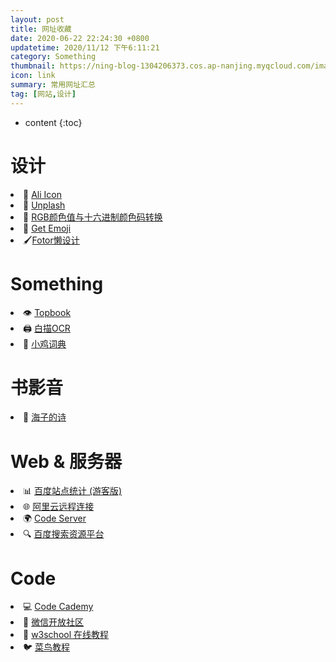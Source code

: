 ```yaml
---
layout: post
title: 网址收藏
date: 2020-06-22 22:24:30 +0800
updatetime: 2020/11/12 下午6:11:21
category: Something
thumbnail: https://ning-blog-1304206373.cos.ap-nanjing.myqcloud.com/image/thumbnail/clay-banks-hwLAI5lRhdM-unsplash.jpg
icon: link
summary: 常用网址汇总
tag: [网站,设计]
---
```



* content
{:toc}


# 设计

<li>🎅 <a href="https://www.iconfont.cn/" target="_blank">Ali Icon</a></li>
<li>🌌 <a href="https://unsplash.com/" target="_blank">Unplash</a></li>
<li>🎨 <a href="https://www.sioe.cn/yingyong/yanse-rgb-16/" target="_blank">RGB颜色值与十六进制颜色码转换</a></li>
<li>🤣 <a href="https://emoji.svend.cc/" target="_blank">Get Emoji</a></li>
<li> 🖌<a href="https://www.fotor.com.cn/" target="_blank">Fotor懒设计</a></li>

# Something

<li>👁‍ <a href="https://topbook.cc/" target="_blank">Topbook</a></li>
<li>🖨 <a href="https://web.baimiaoapp.com/" target="_blank">白描OCR</a></li>
<li>🐔 <a href="https://jikipedia.com/" target="_blank">小鸡词典</a></li>

# 书影音

<li>🌊 <a href="https://haizi.huhaitai.com/" target="_blank">海子的诗</a></li>

# Web & 服务器

<li>📊 <a href=
"https://tongji.baidu.com/web/10000229477/overview/index?siteId=15260124" target="_blank">百度站点统计 (游客版)</a></li>
<li>🌐 <a href="https://ecs-workbench.aliyun.com/" target="_blank">阿里云远程连接</a></li>
<li>🌍 <a href="http://47.92.138.251:8091/" target="_blank">Code Server</a></li>
<li>🔍 <a href=
"https://ziyuan.baidu.com/pressure/index?site=http://www.qiening.top/" target="_blank">百度搜索资源平台</a></li>

# Code

<li>💻 <a href="https://www.codecademy.com/" target="_blank">Code Cademy</a></li>
<li>💬 <a href="https://developers.weixin.qq.com/" target="_blank">微信开放社区</a></li>
<li>📰 <a href="https://www.w3school.com.cn/" target="_blank">w3school 在线教程</a></li>
<li>🐦 <a href="https://www.runoob.com/" target="_blank">菜鸟教程</a></li>
